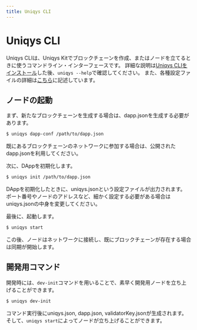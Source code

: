 ```yaml
---
title: Uniqys CLI
---
```


# Uniqys CLI

Uniqys CLIは、Uniqys Kitでブロックチェーンを作成、またはノードを立てるときに使うコマンドライン・インターフェースです。
詳細な説明は[Uniqys CLIをインストール](/ja/introduction/install.md)した後、`uniqys --help`で確認してください。
また、各種設定ファイルの詳細は[こちら](/ja/uniqys-cli/config-file.md)に記述しています。

## ノードの起動

まず、新たなブロックチェーンを生成する場合は、dapp.jsonを生成する必要があります。

```bash
$ uniqys dapp-conf /path/to/dapp.json
```

既にあるブロックチェーンのネットワークに参加する場合は、公開されたdapp.jsonを利用してください。

次に、DAppを初期化します。

```bash
$ uniqys init /path/to/dapp.json
```

DAppを初期化したときに、uniqys.jsonという設定ファイルが出力されます。
ポート番号やノードのアドレスなど、細かく設定する必要がある場合はuniqys.jsonの中身を変更してください。

最後に、起動します。

```bash
$ uniqys start
```

この後、ノードはネットワークに接続し、既にブロックチェーンが存在する場合は同期が開始します。

## 開発用コマンド

開発時には、`dev-init`コマンドを用いることで、素早く開発用ノードを立ち上げることができます。

```bash
$ uniqys dev-init
```

コマンド実行後にuniqys.json, dapp.json, validatorKey.jsonが生成されます。
そして、`uniqys start`によってノードが立ち上げることができます。
